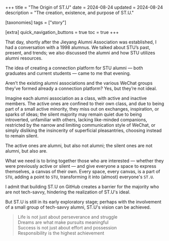 +++
title = "The Origin of ST.U"
date = 2024-08-24
updated = 2024-08-24
description = "The creation, existence, and purpose of ST.U."

[taxonomies]
tags = ["story"]

[extra]
quick_navigation_buttons = true
toc = true
+++

That day, shortly after the Jieyang Alumni Association was established, I had a conversation with a 1998 alumnus. We talked about STU’s past, present, and trends; we also discussed the alumni and how STU utilizes alumni resources.


The idea of creating a connection platform for STU alumni — both graduates and current students — came to me that evening.

Aren’t the existing alumni associations and the various WeChat groups they’ve formed already a connection platform? Yes, but they’re not ideal.

Imagine each alumni association as a class, with active and inactive members. The active ones are confined to their own class, and due to being part of a small active minority, they miss out on exchanges, inspiration, or sparks of ideas; the silent majority may remain quiet due to being introverted, unfamiliar with others, lacking like-minded companions, restricted by the narrow and limiting communication style of WeChat, or simply disliking the insincerity of superficial pleasantries, choosing instead to remain silent.

The active ones are alumni, but also not alumni; the silent ones are not alumni, but also are.

What we need is to bring together those who are interested — whether they were previously active or silent — and give everyone a space to express themselves, a canvas of their own. Every space, every canvas, is a part of `STU`, adding a point to `STU`, transforming it into (almost) everyone's `ST.U`.

I admit that building ST.U on GitHub creates a barrier for the majority who are not tech-savvy, hindering the realization of ST.U's ideal.

But ST.U is still in its early exploratory stage; perhaps with the involvement of a small group of tech-savvy alumni, ST.U's vision can be achieved.

> Life is not just about perseverance and struggle  
> Dreams are what make pursuits meaningful  
> Success is not just about effort and possession  
> Responsibility is the highest achievement
